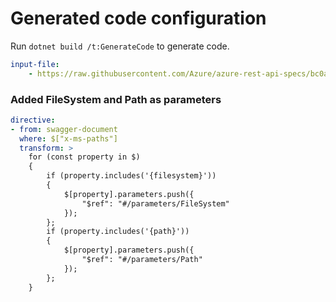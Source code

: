 # Generated code configuration

Run `dotnet build /t:GenerateCode` to generate code.

``` yaml
input-file:
    - https://raw.githubusercontent.com/Azure/azure-rest-api-specs/bc0a3368a4e8ff55ed69dc498e69437ec92cf0b1/specification/storage/data-plane/Microsoft.StorageDataLake/stable/2020-02-10/DataLakeStorage.json
```

### Added FileSystem and Path as parameters
``` yaml
directive:
- from: swagger-document
  where: $["x-ms-paths"]
  transform: >
    for (const property in $)
    {
        if (property.includes('{filesystem}'))
        {
            $[property].parameters.push({
                "$ref": "#/parameters/FileSystem"
            });
        };
        if (property.includes('{path}'))
        {
            $[property].parameters.push({
                "$ref": "#/parameters/Path"
            });
        };
    }
```